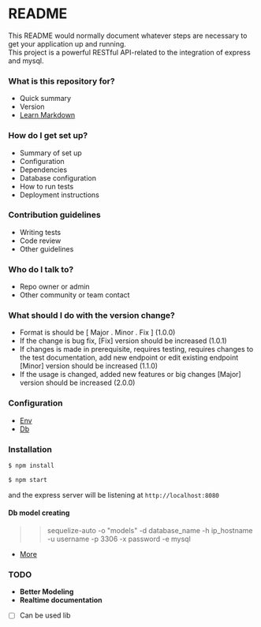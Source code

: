 # README #

This README would normally document whatever steps are necessary to get your application up and running.  
This project is a powerful RESTful API-related to the integration of express and mysql.

### What is this repository for? ###

* Quick summary
* Version
* [Learn Markdown](https://bitbucket.org/tutorials/markdowndemo)

### How do I get set up? ###

* Summary of set up
* Configuration
* Dependencies
* Database configuration
* How to run tests
* Deployment instructions

### Contribution guidelines ###

* Writing tests
* Code review
* Other guidelines

### Who do I talk to? ###

* Repo owner or admin
* Other community or team contact

### What should I do with the version change? ###

* Format is should be  [ Major . Minor . Fix ] (1.0.0)
* If the change is bug fix, [Fix] version should be increased (1.0.1)
* If changes is made in prerequisite, requires testing, requires changes to the test documentation, add new endpoint or edit existing endpoint [Minor] version should be increased (1.1.0)
* If the usage is changed, added new features or big changes [Major] version should be increased (2.0.0)

### Configuration

* [Env](https://github.com/ttgint/node-rest-template/blob/master/.env)
* [Db](https://github.com/ttgint/node-rest-template/blob/master/server/config/db.js)

### Installation

```sh
$ npm install
```

```sh
$ npm start
```
and the express server will be listening at `http://localhost:8080`

#### Db model creating ####

>> sequelize-auto -o "models" -d database_name -h ip_hostname -u username -p 3306 -x password -e mysql
* [More](https://github.com/sequelize/sequelize-auto)

### TODO

- **Better Modeling**
- **Realtime documentation**

- [ ] Can be used lib
